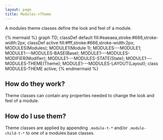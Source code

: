 ```yaml
---
layout: page
title: Modules->Theme
---
```


A modules theme classes define the look and feel of a module.

{% mermaid %}
graph TD;
  classDef default fill:#eaeaea,stroke:#666,stroke-width:2px;
  classDef active fill:#fff,stroke:#666,stroke-width:2px;
  MODULES(Modules);
  MODULE1(Module 1);
  MODULES---MODULE1;
  MODULE1---MODULES-BASE(Base);
  MODULE1---MODULES-MODIFIER(Modifier);
  MODULE1---MODULES-STATE(State);
  MODULE1---MODULES-THEME(Theme);
  MODULE1---MODULES-LAYOUT(Layout);
  class MODULES-THEME active;
{% endmermaid %}

## How do they work?

Theme classes can contain any properties needed to change the look and feel of a module.

## How do I use them?

Theme classes are applied by appending `.module-t-*` and/or `.module-child-t-*` to one of a modules base classes.
